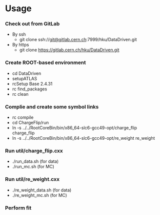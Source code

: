 # Usage

### Check out from GitLab

+ By ssh 
	+ git clone ssh://git@gitlab.cern.ch:7999/hku/DataDriven.git
+ By https
	+ git clone https://gitlab.cern.ch/hku/DataDriven.git

### Create ROOT-based environment

+ cd DataDriven
+ setupATLAS
+ rcSetup Base 2.4.31
+ rc find_packages
+ rc clean

### Complie and create some symbol links

+ rc compile
+ cd ChargeFlip/run
+ ln -s ../../RootCoreBin/bin/x86_64-slc6-gcc49-opt/charge_flip charge_flip
+ ln -s ../../RootCoreBin/bin/x86_64-slc6-gcc49-opt/re_weight re_weight

### Run util/charge_flip.cxx

+ ./run_data.sh (for data)
+ ./run_mc.sh   (for MC)

### Run util/re_weight.cxx

+ ./re_weight_data.sh (for data)
+ ./re_weight_mc.sh   (for MC)

### Perform fit
